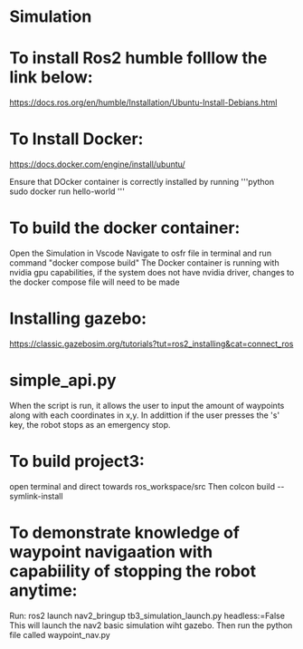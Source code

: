# Simulation

# To install Ros2 humble folllow the link below:
https://docs.ros.org/en/humble/Installation/Ubuntu-Install-Debians.html

# To Install Docker:
https://docs.docker.com/engine/install/ubuntu/

Ensure that DOcker container is correctly installed by running
'''python
sudo docker run hello-world
'''
# To build the docker container:
Open the Simulation in Vscode
Navigate to osfr file in terminal and run command "docker compose build"
The Docker container is running with nvidia gpu capabilities, if the system does not have nvidia driver, changes to the docker compose file will need to be made

# Installing gazebo:
https://classic.gazebosim.org/tutorials?tut=ros2_installing&cat=connect_ros
# simple_api.py
When the script is run, it allows the user to input the amount of waypoints along with each coordinates in x,y. In addittion if the user presses the 's' key, the robot stops as an emergency stop.
# To build project3:
open terminal and direct towards ros_workspace/src
Then colcon build --symlink-install

# To demonstrate knowledge of waypoint navigaation with capabiility of stopping the robot anytime:
Run:
ros2 launch nav2_bringup tb3_simulation_launch.py headless:=False
This will launch the nav2 basic simulation wiht gazebo. 
Then run the python file called waypoint_nav.py



